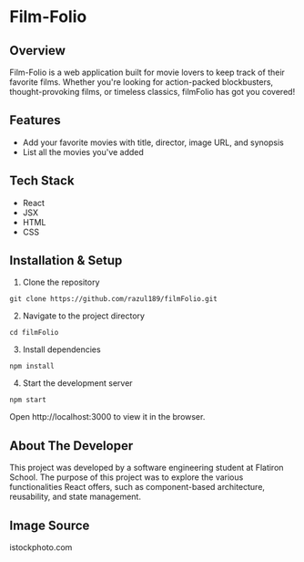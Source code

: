 # Film-Folio 

## Overview

Film-Folio is a web application built for movie lovers to keep track of their favorite films. Whether you're looking for action-packed blockbusters, thought-provoking films, or timeless classics, filmFolio has got you covered!

## Features

- Add your favorite movies with title, director, image URL, and synopsis
- List all the movies you've added

## Tech Stack

- React
- JSX
- HTML
- CSS

## Installation & Setup

1. Clone the repository

```
git clone https://github.com/razul189/filmFolio.git
```

2. Navigate to the project directory

```
cd filmFolio
```

3. Install dependencies

```
npm install
```

4. Start the development server

```
npm start
```

Open http://localhost:3000 to view it in the browser.

## About The Developer

This project was developed by a software engineering student at Flatiron School. The purpose of this project was to explore the various functionalities React offers, such as component-based architecture, reusability, and state management.

## Image Source

istockphoto.com